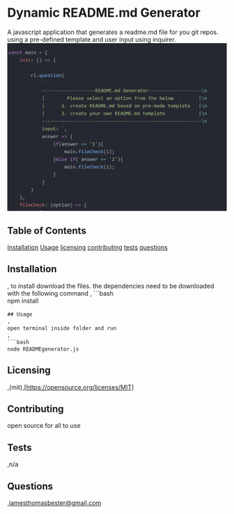 # Dynamic README.md Generator
A javascript application that generates a readme.md file for you git repos. using a pre-defined template and user input using inquirer.
![App Screenshot](readme.png)

## Table of Contents
[Installation](#Installation)
[Usage](#Usage)
[licensing](#licensing)
[contributing](#contributing)
[tests](#tests)
[questions](#questions)
## Installation
, to install download the files. the dependencies need to be downloaded with the following command
, ```bash  
npm install
``` 
## Usage
,
open terminal inside folder and run
,
```bash  
node READMEgenerator.js
``` 
## Licensing
,(mit),[https://opensource.org/licenses/MIT]

## Contributing
open source for all to use
## Tests
,n/a

## Questions
,jamesthomasbester@gmail.com